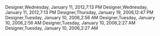 ﻿Designer,Wednesday, January 11, 2012,7:13 PMDesigner,Wednesday, January 11, 2012,7:13 PMDesigner,Thursday, January 19, 2006,12:47 PMDesigner,Tuesday, January 10, 2006,2:56 AMDesigner,Tuesday, January 10, 2006,2:56 AMDesigner,Tuesday, January 10, 2006,2:27 AMDesigner,Tuesday, January 10, 2006,2:27 AM